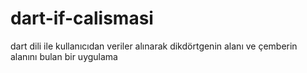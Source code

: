 # dart-if-calismasi
dart dili ile kullanıcıdan veriler alınarak dikdörtgenin alanı ve çemberin alanını bulan bir uygulama
